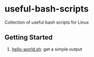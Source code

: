 # useful-bash-scripts
Collection of useful bash scripts for Linux


## Getting Started

1. [hello-world.sh](scripts/hello-world.sh): get a simple output
